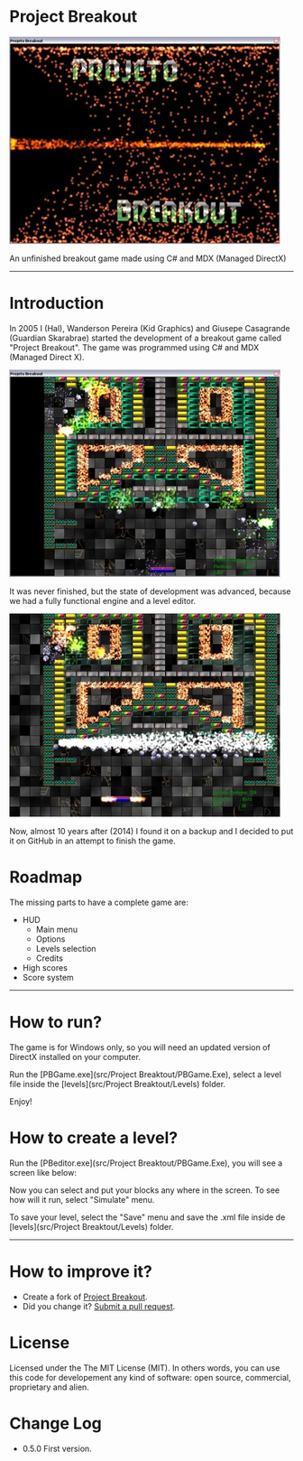 Project Breakout
===============
![](docs/screenshots/20140515_01.jpg)

An unfinished breakout game made using C# and MDX (Managed DirectX)

--------

Introduction
===
In 2005 I (Hal), Wanderson Pereira (Kid Graphics) and Giusepe Casagrande (Guardian Skarabrae) started the development of a breakout game called "Project Breakout".
The game was programmed using C# and MDX (Managed Direct X).

![image](docs/screenshots/20140515_03.jpg)

It was never finished, but the state of development was advanced, because we had a fully functional engine and a level editor. 

![image](docs/screenshots/20140515_05.jpg)

Now, almost 10 years after (2014) I found it on a backup and I decided to put it on GitHub in an attempt to finish the game.

Roadmap
===
The missing parts to have a complete game are:

* HUD
	* Main menu
	* Options
	* Levels selection
	* Credits	
* High scores
* Score system



--------

How to run?
===
The game is for Windows only, so you will need an updated version of DirectX installed on your computer.

Run the  [PBGame.exe](src/Project Breaktout/PBGame.Exe), select a level file inside the [levels](src/Project Breaktout/Levels) folder.

Enjoy!


How to create a level?
===
Run the [PBeditor.exe](src/Project Breaktout/PBGame.Exe), you will see a screen like below:

Now you can select and put your blocks any where in the screen. To see how will it run, select "Simulate" menu.

To save your level, select the "Save" menu and save the .xml file inside de [levels](src/Project Breaktout/Levels)  folder.

 
--------

How to improve it?
======

- Create a fork of [Project Breakout](https://github.com/giacomelli/ProjectBreakout/fork). 
- Did you change it? [Submit a pull request](https://github.com/giacomelli/ProjectBreakout/pull/new/master).


License
======

Licensed under the The MIT License (MIT).
In others words, you can use this code for developement any kind of software: open source, commercial, proprietary and alien.


Change Log
======
 - 0.5.0 First version.
